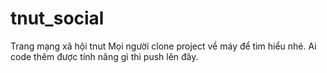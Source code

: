 # tnut_social
Trang mạng xã hội tnut
Mọi người clone project về máy để tìm hiểu nhé. Ai code thêm được tính năng gì thì push lên đây.
